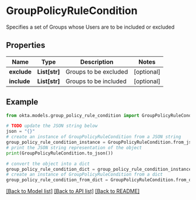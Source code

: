 # GroupPolicyRuleCondition

Specifies a set of Groups whose Users are to be included or excluded

## Properties

Name | Type | Description | Notes
------------ | ------------- | ------------- | -------------
**exclude** | **List[str]** | Groups to be excluded | [optional] 
**include** | **List[str]** | Groups to be included | [optional] 

## Example

```python
from okta.models.group_policy_rule_condition import GroupPolicyRuleCondition

# TODO update the JSON string below
json = "{}"
# create an instance of GroupPolicyRuleCondition from a JSON string
group_policy_rule_condition_instance = GroupPolicyRuleCondition.from_json(json)
# print the JSON string representation of the object
print(GroupPolicyRuleCondition.to_json())

# convert the object into a dict
group_policy_rule_condition_dict = group_policy_rule_condition_instance.to_dict()
# create an instance of GroupPolicyRuleCondition from a dict
group_policy_rule_condition_from_dict = GroupPolicyRuleCondition.from_dict(group_policy_rule_condition_dict)
```
[[Back to Model list]](../README.md#documentation-for-models) [[Back to API list]](../README.md#documentation-for-api-endpoints) [[Back to README]](../README.md)


